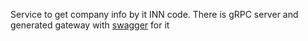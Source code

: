 Service to get company info by it INN code.
There is gRPC server and generated gateway with [swagger](api/rusprofile_service/openapiv2/rusprofile_service.swagger.json) for it
